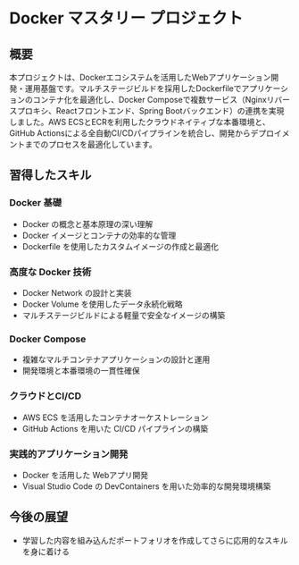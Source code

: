 # Docker マスタリー プロジェクト

## 概要

本プロジェクトは、Dockerエコシステムを活用したWebアプリケーション開発・運用基盤です。マルチステージビルドを採用したDockerfileでアプリケーションのコンテナ化を最適化し、Docker Composeで複数サービス（Nginxリバースプロキシ、Reactフロントエンド、Spring Bootバックエンド）の連携を実現しました。AWS ECSとECRを利用したクラウドネイティブな本番環境と、GitHub Actionsによる全自動CI/CDパイプラインを統合し、開発からデプロイメントまでのプロセスを最適化しています。

## 習得したスキル

### Docker 基礎
- Docker の概念と基本原理の深い理解
- Docker イメージとコンテナの効率的な管理
- Dockerfile を使用したカスタムイメージの作成と最適化

### 高度な Docker 技術
- Docker Network の設計と実装
- Docker Volume を使用したデータ永続化戦略
- マルチステージビルドによる軽量で安全なイメージの構築

### Docker Compose
- 複雑なマルチコンテナアプリケーションの設計と運用
- 開発環境と本番環境の一貫性確保

### クラウドとCI/CD
- AWS ECS を活用したコンテナオーケストレーション
- GitHub Actions を用いた CI/CD パイプラインの構築

### 実践的アプリケーション開発
- Docker を活用した Webアプリ開発
- Visual Studio Code の DevContainers を用いた効率的な開発環境構築

## 今後の展望
- 学習した内容を組み込んだポートフォリオを作成してさらに応用的なスキルを身に着ける
